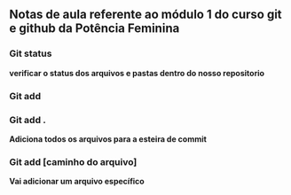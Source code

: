 ## Notas de aula referente ao módulo 1 do curso git e github da Potência Feminina

### Git status
**verificar o status dos arquivos e pastas dentro do nosso repositorio**

### Git add


### Git add . 
**Adiciona todos os arquivos para a esteira de commit**

### Git add [caminho do arquivo]
**Vai adicionar um arquivo específico**